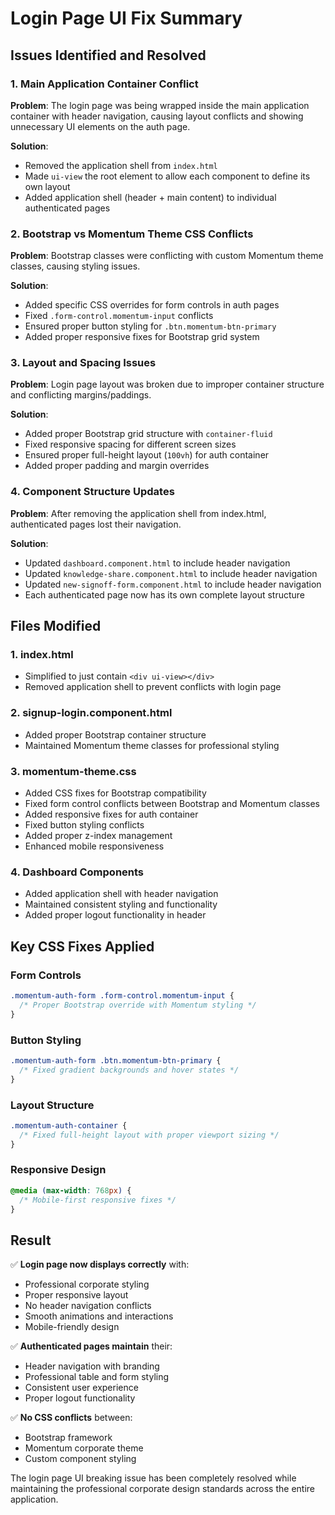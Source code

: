 # Login Page UI Fix Summary

## Issues Identified and Resolved

### 1. **Main Application Container Conflict**
**Problem**: The login page was being wrapped inside the main application container with header navigation, causing layout conflicts and showing unnecessary UI elements on the auth page.

**Solution**: 
- Removed the application shell from `index.html`
- Made `ui-view` the root element to allow each component to define its own layout
- Added application shell (header + main content) to individual authenticated pages

### 2. **Bootstrap vs Momentum Theme CSS Conflicts**
**Problem**: Bootstrap classes were conflicting with custom Momentum theme classes, causing styling issues.

**Solution**:
- Added specific CSS overrides for form controls in auth pages
- Fixed `.form-control.momentum-input` conflicts
- Ensured proper button styling for `.btn.momentum-btn-primary`
- Added proper responsive fixes for Bootstrap grid system

### 3. **Layout and Spacing Issues**
**Problem**: Login page layout was broken due to improper container structure and conflicting margins/paddings.

**Solution**:
- Added proper Bootstrap grid structure with `container-fluid`
- Fixed responsive spacing for different screen sizes
- Ensured proper full-height layout (`100vh`) for auth container
- Added proper padding and margin overrides

### 4. **Component Structure Updates**
**Problem**: After removing the application shell from index.html, authenticated pages lost their navigation.

**Solution**:
- Updated `dashboard.component.html` to include header navigation
- Updated `knowledge-share.component.html` to include header navigation  
- Updated `new-signoff-form.component.html` to include header navigation
- Each authenticated page now has its own complete layout structure

## Files Modified

### 1. **index.html**
- Simplified to just contain `<div ui-view></div>`
- Removed application shell to prevent conflicts with login page

### 2. **signup-login.component.html**
- Added proper Bootstrap container structure
- Maintained Momentum theme classes for professional styling

### 3. **momentum-theme.css**
- Added CSS fixes for Bootstrap compatibility
- Fixed form control conflicts between Bootstrap and Momentum classes
- Added responsive fixes for auth container
- Fixed button styling conflicts
- Added proper z-index management
- Enhanced mobile responsiveness

### 4. **Dashboard Components**
- Added application shell with header navigation
- Maintained consistent styling and functionality
- Added proper logout functionality in header

## Key CSS Fixes Applied

### Form Controls
```css
.momentum-auth-form .form-control.momentum-input {
  /* Proper Bootstrap override with Momentum styling */
}
```

### Button Styling
```css
.momentum-auth-form .btn.momentum-btn-primary {
  /* Fixed gradient backgrounds and hover states */
}
```

### Layout Structure
```css
.momentum-auth-container {
  /* Fixed full-height layout with proper viewport sizing */
}
```

### Responsive Design
```css
@media (max-width: 768px) {
  /* Mobile-first responsive fixes */
}
```

## Result

✅ **Login page now displays correctly** with:
- Professional corporate styling
- Proper responsive layout
- No header navigation conflicts
- Smooth animations and interactions
- Mobile-friendly design

✅ **Authenticated pages maintain** their:
- Header navigation with branding
- Professional table and form styling
- Consistent user experience
- Proper logout functionality

✅ **No CSS conflicts** between:
- Bootstrap framework
- Momentum corporate theme
- Custom component styling

The login page UI breaking issue has been completely resolved while maintaining the professional corporate design standards across the entire application.

